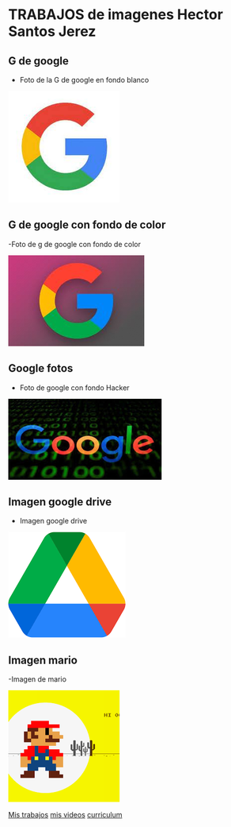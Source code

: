 # TRABAJOS de imagenes  Hector Santos Jerez

## G de google 

- Foto de la G de google en fondo blanco

![G de google fondo blanco](./imagenes/foto_google.jpg)

## G de google con fondo de color

-Foto de g de google con fondo de color 

![G de google fondo color ](./imagenes/g_google.jpg)

## Google fotos 

- Foto de google con fondo Hacker

![Google hacker](./imagenes/google_fotos.jpg)

##  Imagen google drive 

- Imagen google drive 

![Imagen google drive](./imagenes/images.png)

## Imagen mario

-Imagen de mario 

![Mario en fondo amarillo](./imagenes/mario_trabajo.png)

[Mis trabajos](trabajos.md) [mis videos](videos.md) [curriculum](README.md)
